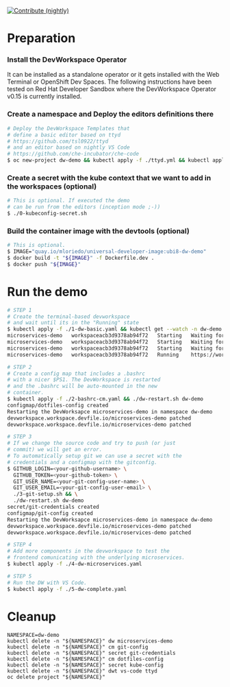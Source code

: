 [![Contribute (nightly)](https://img.shields.io/static/v1?label=nightly%20Che&message=for%20maintainers&logo=eclipseche&color=FDB940&labelColor=525C86)](https://che-dogfooding.apps.che-dev.x6e0.p1.openshiftapps.com/#https://github.com/l0rd/devworkspace-demo?che-editor=che-incubator/che-code/insiders)

# Preparation

### Install the DevWorkspace Operator
It can be installed as a standalone operator or it gets installed with the Web Terminal or OpenShift Dev Spaces. The following instructions have been tested on Red Hat Developer Sandbox where the DevWorkspace Operator v0.15 is currently installed.

### Create a namespace and Deploy the editors definitions there

```bash
# Deploy the DevWorkspace Templates that 
# define a basic editor based on ttyd
# https://github.com/tsl0922/ttyd
# and an editor based on nightly VS Code
# https://github.com/che-incubator/che-code
$ oc new-project dw-demo && kubectl apply -f ./ttyd.yml && kubectl apply -f ./vs-code.yml
```

### Create a secret with the kube context that we want to add in the workspaces (optional)

```bash
# This is optional. If executed the demo 
# can be run from the editors (inception mode ;-))
$ ./0-kubeconfig-secret.sh
```

### Build the container image with the devtools (optional)

```bash
# This is optional.
$ IMAGE="quay.io/mloriedo/universal-developer-image:ubi8-dw-demo"
$ docker build -t "${IMAGE}" -f Dockerfile.dev .
$ docker push "${IMAGE}"
```


# Run the demo

```bash
# STEP 1
# Create the terminal-based devworkspace
# and wait until its in the "Running" state
$ kubectl apply -f ./1-dw-basic.yaml && kubectl get --watch -n dw-demo dw microservices-demo
microservices-demo   workspaceacb3d9378ab94f72   Starting   Waiting for workspace deployment
microservices-demo   workspaceacb3d9378ab94f72   Starting   Waiting for editor to start
microservices-demo   workspaceacb3d9378ab94f72   Starting   Waiting for editor to start
microservices-demo   workspaceacb3d9378ab94f72   Running    https://workspaceacb3d9378ab94f72.apps.che-dev.x6e0.p1.openshiftapps.com/ttyd/

# STEP 2
# Create a config map that includes a .bashrc 
# with a nicer $PS1. The DevWorkspace is restarted
# and the .bashrc will be auto-mounted in the new
# container.
$ kubectl apply -f ./2-bashrc-cm.yaml && ./dw-restart.sh dw-demo
configmap/dotfiles-config created
Restarting the DevWorksapce microservices-demo in namespace dw-demo
devworkspace.workspace.devfile.io/microservices-demo patched
devworkspace.workspace.devfile.io/microservices-demo patched

# STEP 3
# If we change the source code and try to push (or just 
# commit) we will get an error.
# To automatically setup git we can use a secret with the
# credentials and a configmap with the gitconfig.
$ GITHUB_LOGIN=<your-github-username> \
  GITHUB_TOKEN=<your-github-token> \
  GIT_USER_NAME=<your-git-config-user-name> \
  GIT_USER_EMAIL=<your-git-config-user-email> \
  ./3-git-setup.sh && \
  ./dw-restart.sh dw-demo
secret/git-credentials created
configmap/git-config created
Restarting the DevWorksapce microservices-demo in namespace dw-demo
devworkspace.workspace.devfile.io/microservices-demo patched
devworkspace.workspace.devfile.io/microservices-demo patched

# STEP 4
# Add more components in the devworkspace to test the
# frontend comunicating with the underlying microservices.
$ kubectl apply -f ./4-dw-microservices.yaml

# STEP 5
# Run the DW with VS Code.
$ kubectl apply -f ./5-dw-complete.yaml
```

# Cleanup

```
NAMESPACE=dw-demo
kubectl delete -n "${NAMESPACE}" dw microservices-demo
kubectl delete -n "${NAMESPACE}" cm git-config
kubectl delete -n "${NAMESPACE}" secret git-credentials
kubectl delete -n "${NAMESPACE}" cm dotfiles-config
kubectl delete -n "${NAMESPACE}" secret kube-config
kubectl delete -n "${NAMESPACE}" dwt vs-code ttyd
oc delete project "${NAMESPACE}"
```